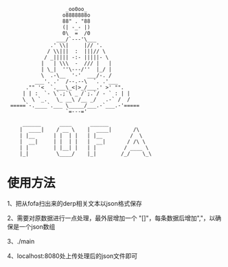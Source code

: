         
                       _oo0oo_
                      o8888888o
                      88" . "88
                      (| -_- |)
                      0\  =  /0
                    ___/`---'\___
                  .' \\|     |// '.
                 / \\|||  :  |||// \
                / _||||| -:- |||||- \
               |   | \\\  -  /// |   |
               | \_|  ''\---/''  |_/ |
               \  .-\__  '-'  ___/-. /
             ___'. .'  /--.--\  `. .'___
          ."" '<  `.___\_<|>_/___.' >' "".
         | | :  `- \`.;`\ _ /`;.`/ - ` : | |
         \  \ `_.   \_ __\ /__ _/   .-` /  /
     =====`-.____`.___ \_____/___.-`___.-'=====
                       `=---='

         ______      ____      ______              
        |  ____|    / __ \    |  ____|       /\    
        | |__      | |  | |   | |__         /  \   
        |  __|     | |  | |   |  __|       / /\ \  
        | |        | |__| |   | |         / ____ \ 
        |_|         \____/    |_|        /_/    \_\
                                            





# 使用方法

1、把从fofa扫出来的derp相关文本以json格式保存

2、需要对原数据进行一点处理，最外层增加一个 "[]"，每条数据后增加","，以确保是一个json数组

3、./main

4、localhost:8080处上传处理后的json文件即可

